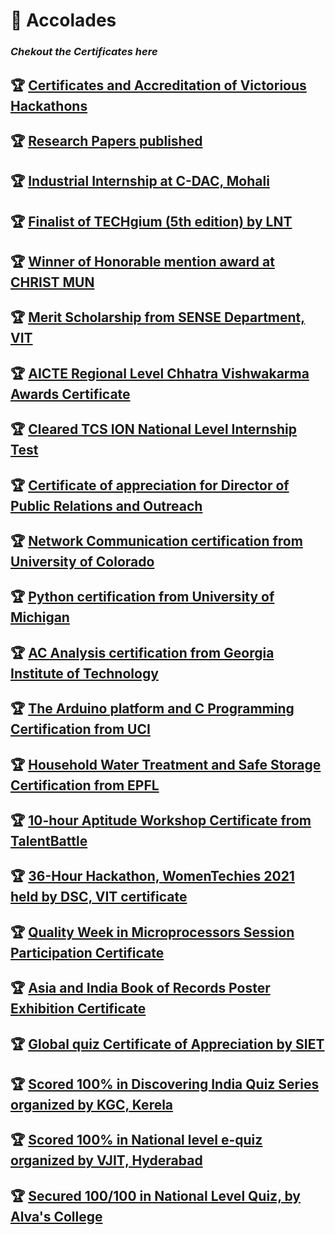 # :dart: Accolades

### _Chekout the Certificates here_

## :trophy: [Certificates and Accreditation of Victorious Hackathons](https://github.com/Khushi-Singh-Git/Victorious-Hackathons)

## :trophy: [Research Papers published](https://github.com/Khushi-Singh-Git/Publications)

## :trophy: [Industrial Internship at C-DAC, Mohali](https://github.com/Khushi-Singh-Git/Accolades/blob/main/CDAC%20internship.md)

## :trophy: [ Finalist of TECHgium (5th edition) by LNT ](https://github.com/Khushi-Singh-Git/Accolades/blob/main/Finalist%20of%20TECHgium%20(5th%20edition)%20by%20LNT.md)

## :trophy: [Winner of Honorable mention award at CHRIST MUN](https://github.com/Khushi-Singh-Git/Accolades/blob/main/Honorable%20Mention%20CHRIST%20MUN.md)

## :trophy: [Merit Scholarship from SENSE Department, VIT](https://github.com/Khushi-Singh-Git/Accolades/blob/main/Merit%20Scholarship%20Certificate.md)

## :trophy: [AICTE Regional Level Chhatra Vishwakarma Awards Certificate](https://github.com/Khushi-Singh-Git/Accolades/blob/main/AICTE%20Regional%20Level%20Chhatra%20Vishwakarma%20Awards%20Certificate.md)

## :trophy: [Cleared TCS ION National Level Internship Test](https://github.com/Khushi-Singh-Git/Accolades/blob/main/TCS%20ION%20Internship.md)

## :trophy: [Certificate of appreciation for Director of Public Relations and Outreach](https://github.com/Khushi-Singh-Git/Accolades/blob/main/Director%20of%20Public%20Relations%20and%20Outreach%2C%20MUNSoc%2C%20VIT%20Certificate.md)

## :trophy: [Network Communication certification from University of Colorado](https://github.com/Khushi-Singh-Git/Accolades/blob/main/Network%20Communication.md)

## :trophy: [Python certification from University of Michigan](https://github.com/Khushi-Singh-Git/Accolades/blob/main/Python%20Certification.md)

## :trophy: [AC Analysis certification from Georgia Institute of Technology](https://github.com/Khushi-Singh-Git/Accolades/blob/main/AC%20Analysis%20Certification.md)

## :trophy: [The Arduino platform and C Programming Certification from UCI](https://github.com/Khushi-Singh-Git/Accolades/blob/main/Arduino%20Programming%20Certification.md)

## :trophy: [Household Water Treatment and Safe Storage Certification from EPFL](https://github.com/Khushi-Singh-Git/Accolades/blob/main/Water%20Treatment%20Certification%20.md)

## :trophy: [10-hour Aptitude Workshop Certificate from TalentBattle](https://github.com/Khushi-Singh-Git/Accolades/blob/main/Five%20Day%20Aptitude%20Workshop%20Certificate.md)

## :trophy: [36-Hour Hackathon, WomenTechies 2021 held by DSC, VIT certificate](https://github.com/Khushi-Singh-Git/Accolades/blob/main/Women%20Techies%202021.md)

## :trophy: [Quality Week in Microprocessors Session Participation Certificate](https://github.com/Khushi-Singh-Git/Accolades/blob/main/Quality%20Week%20in%20Microprocessors.md)

## :trophy: [Asia and India Book of Records Poster Exhibition Certificate](https://github.com/Khushi-Singh-Git/Accolades/blob/main/Asia%20and%20India%20Book%20of%20Records%20Poster%20Exhibition%20.md)

## :trophy: [ Global quiz Certificate of Appreciation by SIET](https://github.com/Khushi-Singh-Git/Accolades/blob/main/Global%20quiz%20Certificate%20of%20Appreciation.md)

## :trophy: [Scored 100% in Discovering India Quiz Series organized by KGC, Kerela](https://github.com/Khushi-Singh-Git/Accolades/blob/main/Discovering%20India%20Quiz%20Series%20100%25.md)

## :trophy: [Scored 100% in National level e-quiz organized by VJIT, Hyderabad](https://github.com/Khushi-Singh-Git/Accolades/blob/main/Scored%20100%25%20in%20Lingua%20France.md)

## :trophy: [Secured 100/100 in National Level Quiz, by Alva's College ](https://github.com/Khushi-Singh-Git/Accolades/blob/main/Full%20score%20in%20Nation%20Level%20Quiz%20%20by%20Alva's%20College.md)


